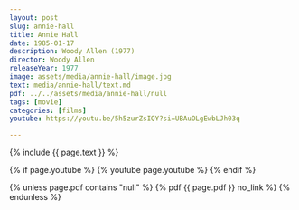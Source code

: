 ```yaml
---
layout: post
slug: annie-hall
title: Annie Hall
date: 1985-01-17
description: Woody Allen (1977)
director: Woody Allen
releaseYear: 1977
image: assets/media/annie-hall/image.jpg
text: media/annie-hall/text.md
pdf: ../../assets/media/annie-hall/null
tags: [movie]
categories: [films]
youtube: https://youtu.be/5h5zurZsIQY?si=UBAuOLgEwbLJh03q

---
```


{% include  {{ page.text }} %}

{% if page.youtube %}
  {% youtube page.youtube %}
{% endif %}

{% unless page.pdf contains "null" %}
  {% pdf {{ page.pdf }} no_link %}
{% endunless %}

